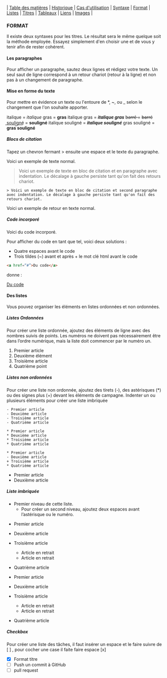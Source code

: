 | [Table des matières](tableMatieres.md) | [Historique](page1.md#petite-histoire-de-markdown) | [Cas d'utilisation](page1.md#utilisation) | [Syntaxe](page2.md#Syntaxe) | [Format](page2#Format) | [Listes](page2.md#Listes) | [Titres](page3.md#Titres) | [Tableaux](page3.md#Tableaux) | [Liens](page4.md#Liens) | [Images](page4.md#Images) |

### FORMAT

Il existe deux syntaxes pour les titres. Le résultat sera le même quelque soit la méthode employée. Essayez simplement d'en choisir une et de vous y tenir afin de rester cohérent.


#### Les paragraphes

Pour afficher un paragraphe, sautez deux lignes et rédigez votre texte. Un seul saut de ligne correspond à un retour chariot (retour à la ligne) et non pas à un changement de paragraphe.



#### Mise en forme du texte

Pour mettre en évidence un texte ou l'entoure de *, ~, ou _ selon le changement que l'on souhaite apporter.


italique = *italique*
gras = **gras**
italique gras = ***italique gras***
b̶a̶r̶r̶é̶ = ~~barré~~
s͟o͟u͟l͟i͟g͟n͟é͟ = __souligné__
italique souligné = __*italique souligné*__
gras souligné = __**gras souligné**__


##### Blocs de citation

Tapez un chevron fermant > ensuite une espace et le texte du paragraphe.

Voici un exemple de texte normal.

> Voici un exemple de texte en bloc de citation et en paragraphe avec indentation. Le décalage à gauche persiste tant qu'on fait des retours chariot.

    > Voici un exemple de texte en bloc de citation et second paragraphe avec indentation. Le décalage à gauche persiste tant qu'on fait des retours chariot.

Voici un exemple de retour en texte normal.

##### Code incorporé

Voici du code incorporé.

Pour afficher du code en tant que tel, voici deux solutions :
* Quatre espaces avant le code 
* Trois tildes (~) avant et après + le mot clé html avant le code
~~~html
<a href=“#”>Du code</a>
~~~
donne : 

<a href="#">Du code</a>


#### Des listes

Vous pouvez organiser les éléments en listes ordonnées et non ordonnées.

##### Listes Ordonnées

Pour créer une liste ordonnée, ajoutez des éléments de ligne avec des nombres suivis de points. Les numéros ne doivent pas nécessairement être dans l’ordre numérique, mais la liste doit commencer par le numéro un.

1. Premier article
2. Deuxième élément
3. Troisième article
4. Quatrième point

##### Listes non ordonnées

Pour créer une liste non ordonnée, ajoutez des tirets (-), des astérisques (*) ou des signes plus (+) devant les éléments de campagne. Indenter un ou plusieurs éléments pour créer une liste imbriquée

```
- Premier article	
- Deuxième article
- Troisième article
- Quatrième article
```
```
* Premier article
* Deuxième article
* Troisième article
* Quatrième article
```
```
* Premier article
- Deuxième article
+ Troisième article
* Quatrième article
```
* Premier article
* Deuxième article


##### Liste imbriquée

* Premier niveau de cette liste.
     * Pour créer un second niveau, ajoutez deux espaces avant l’astérisque ou le numéro.

- Premier article
- Deuxième article
- Troisième article
    - Article en retrait
    - Article en retrait
- Quatrième article

- Premier article
- Deuxième article
- Troisième article
    - Article en retrait
    - Article en retrait
- Quatrième article


##### Checkbox
Pour créer une liste des tâches, il faut insérer un espace et le faire suivre de [ ] , pour cocher une case il faite faire espace [x]


- [x] Format titre
- [ ] Push un commit à GitHub
- [ ] pull request
